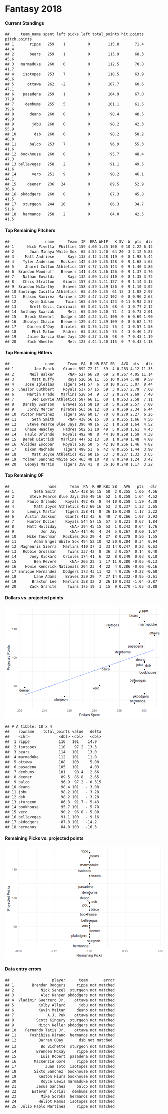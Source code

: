 Fantasy 2018
================

#### Current Standings

    ##     team_name spent left picks.left total_points hit.points pitch.points
    ## 1       rippe   259    1          0        115.8       71.4         44.4
    ## 2       bears   259    1          0        113.9       68.3         45.6
    ## 3   marmaduke   260    0          0        112.5       70.8         41.7
    ## 4    isotopes   253    7          0        110.5       63.9         46.6
    ## 5      ottawa   262   -2          0        107.7       60.6         47.1
    ## 6    pasadena   259    1          0        104.9       67.0         37.9
    ## 7     dembums   255    5          0        101.1       61.5         39.6
    ## 8       deano   260    0          0         98.4       48.5         49.9
    ## 9        jobu   260    0          0         98.2       42.3         55.9
    ## 10        dsb   260    0          0         98.2       58.2         40.0
    ## 11      balco   253    7          0         96.9       55.3         41.6
    ## 12  bookhouse   260    0          0         95.7       48.4         47.3
    ## 13 bellevegas   258    2          0         91.1       49.5         41.6
    ## 14       vero   251    9          0         90.2       46.1         44.1
    ## 15     deener   236   24          0         89.5       52.9         36.6
    ## 16  pkdodgers   260    0          0         87.3       45.8         41.5
    ## 17   sturgeon   244   16          0         86.3       34.7         51.6
    ## 18   hermanos   258    2          0         84.0       42.5         41.5

#### Top Remaining Pitchers

    ##                name      Team  IP  ERA WHIP   K SV  W  pts  dlr
    ## 1      Nick Pivetta  Phillies 159 4.60 1.35 160  0 10 2.22 6.12
    ## 2       Juan Minaya White Sox  65 4.52 1.40  64 20  3 2.12 5.83
    ## 3     Matt Andriese      Rays 133 4.12 1.28 119  0  8 1.98 5.44
    ## 4    Tyler Anderson   Rockies 142 4.30 1.35 128  0  9 1.68 4.63
    ## 5     Jharel Cotton Athletics 157 4.77 1.35 143  0  9 1.40 3.86
    ## 6  Brandon Woodruff   Brewers 141 4.48 1.36 126  0  9 1.37 3.76
    ## 7    Nathan Eovaldi      Rays 132 4.09 1.34 110  0  8 1.35 3.72
    ## 8    Chris Stratton    Giants 157 4.25 1.41 127  0  9 1.14 3.13
    ## 9  Brandon McCarthy    Braves 158 4.59 1.39 136  0  9 1.10 3.02
    ## 10 Santiago Casilla Athletics  65 4.40 1.35  61 13  3 1.08 2.97
    ## 11   Erasmo Ramirez  Mariners 129 4.47 1.32 102  0  8 0.96 2.63
    ## 12      Kyle Gibson     Twins 165 4.50 1.44 123  0 11 0.93 2.57
    ## 13      Brett Cecil Cardinals  65 3.62 1.25  68  6  3 0.77 2.12
    ## 14  Anthony Swarzak      Mets  65 3.50 1.20  71  4  3 0.73 2.01
    ## 15    Brock Stewart   Dodgers 104 4.22 1.31 100  0  6 0.69 1.90
    ## 16   Jhoulys Chacin   Brewers 129 4.42 1.39 109  0  8 0.62 1.72
    ## 17     Darren O'Day   Orioles  65 3.76 1.23  75  4  3 0.57 1.58
    ## 18       Phil Maton    Padres  65 3.83 1.25  75  4  3 0.46 1.27
    ## 19     Jaime Garcia Blue Jays 120 4.37 1.36  98  0  7 0.43 1.19
    ## 20     Zack Wheeler      Mets 123 4.44 1.40 115  0  7 0.43 1.18

#### Top Remaining Hitters

    ##                name      Team  PA  R HR RBI SB   AVG  pts   dlr
    ## 1         Joe Panik    Giants 592 72 11  59  4 0.283 4.12 11.35
    ## 2       Neil Walker      <NA> 527 66 20  69  2 0.267 4.05 11.14
    ## 3        Matt Duffy      Rays 526 56 11  55 10 0.264 3.48  9.58
    ## 4     Jose Iglesias    Tigers 541 57  6  50 10 0.271 3.07  8.44
    ## 5  Cheslor Cuthbert    Royals 537 57 15  59  3 0.257 2.79  7.68
    ## 6      Martin Prado   Marlins 528 54  9  53  2 0.274 2.69  7.40
    ## 7        Jed Lowrie Athletics 587 66 11  60  1 0.263 2.58  7.11
    ## 8    Dansby Swanson    Braves 551 58 10  58  5 0.258 2.57  7.08
    ## 9      Jordy Mercer   Pirates 563 56 12  60  2 0.259 2.34  6.44
    ## 10  Victor Martinez    Tigers 560 60 17  70  0 0.270 2.27  6.26
    ## 11       Seth Smith      <NA> 438 56 15  50  2 0.255 1.66  4.56
    ## 12     Steve Pearce Blue Jays 396 49 16  52  1 0.258 1.64  4.52
    ## 13    Chase Headley    Padres 502 51 10  49  5 0.250 1.61  4.43
    ## 14    Paulo Orlando    Royals 492 48  8  44 10 0.258 1.59  4.38
    ## 15   Derek Dietrich   Marlins 447 52 13  50  1 0.249 1.48  4.08
    ## 16  Alcides Escobar    Royals 516 50  5  42 10 0.256 1.46  4.02
    ## 17    Dixon Machado    Tigers 498 51  6  42  8 0.255 1.44  3.98
    ## 18       Matt Joyce Athletics 453 60 16  53  3 0.237 1.33  3.65
    ## 19   Yolmer Sanchez White Sox 463 48 10  48  8 0.249 1.24  3.42
    ## 20    Leonys Martin    Tigers 358 41  8  36 16 0.248 1.17  3.22

#### Top Remaining OF

    ##                 name      Team  PA  R HR RBI SB   AVG   pts   dlr
    ## 1         Seth Smith      <NA> 438 56 15  50  2 0.255  1.66  4.56
    ## 2       Steve Pearce Blue Jays 396 49 16  52  1 0.258  1.64  4.52
    ## 3      Paulo Orlando    Royals 492 48  8  44 10 0.258  1.59  4.38
    ## 4         Matt Joyce Athletics 453 60 16  53  3 0.237  1.33  3.65
    ## 5      Leonys Martin    Tigers 358 41  8  36 16 0.248  1.17  3.22
    ## 6     Austin Jackson    Giants 413 43  6  40  7 0.266  1.07  2.93
    ## 7      Hunter Dozier    Royals 544 57 15  57  5 0.221  0.67  1.84
    ## 8      Matt Holliday      <NA> 394 45 15  53  1 0.243  0.64  1.76
    ## 9            Jon Jay      <NA> 414 46  4  34  5 0.267  0.60  1.67
    ## 10     Mike Tauchman   Rockies 265 29  4  27  8 0.278  0.56  1.55
    ## 11        Adam Engel White Sox 494 52 10  42 20 0.204  0.34  0.94
    ## 12  Magneuris Sierra   Marlins 410 37  3  33 14 0.247  0.23  0.63
    ## 13   Robbie Grossman     Twins 337 42  8  36  3 0.257  0.14  0.40
    ## 14      Joey Rickard   Orioles 374 41  6  32  8 0.249  0.03  0.10
    ## 15        Ben Revere      <NA> 205 22  1  17 11 0.280 -0.05 -0.13
    ## 16    Howie Kendrick Nationals 204 23  4  22  4 0.286 -0.06 -0.16
    ## 17 Enrique Hernandez   Dodgers 373 43 11  42  4 0.236 -0.22 -0.60
    ## 18        Lane Adams    Braves 259 29  7  27 14 0.232 -0.95 -2.61
    ## 19       Braxton Lee   Marlins 358 32  2  26 10 0.243 -1.04 -2.87
    ## 20      Zack Granite     Twins 175 19  1  15  9 0.270 -1.05 -2.88

#### Dollars vs. projected points

![](draftguide_files/figure-markdown_github/unnamed-chunk-6-1.png)

    ## # A tibble: 18 x 4
    ##    rowname    total_points value   delta
    ##    <chr>             <dbl> <dbl>   <dbl>
    ##  1 rippe             116   101    14.9  
    ##  2 isotopes          110    97.2  13.3  
    ##  3 bears             114   101    13.0  
    ##  4 marmaduke         112   101    11.0  
    ##  5 ottawa            108   103     5.00 
    ##  6 pasadena          105   101     4.03 
    ##  7 dembums           101    98.4   2.66 
    ##  8 deener             89.5  86.8   2.65 
    ##  9 balco              96.9  97.2 - 0.315
    ## 10 deano              98.4 101   - 3.08 
    ## 11 jobu               98.2 101   - 3.28 
    ## 12 dsb                98.2 101   - 3.28 
    ## 13 sturgeon           86.3  91.7 - 5.43 
    ## 14 bookhouse          95.7 101   - 5.78 
    ## 15 vero               90.2  96.0 - 5.80 
    ## 16 bellevegas         91.1 100   - 9.16 
    ## 17 pkdodgers          87.3 101   -14.2  
    ## 18 hermanos           84.0 100   -16.3

#### Remaining Picks vs. projected points

![](draftguide_files/figure-markdown_github/unnamed-chunk-7-1.png)

#### Data entry errors

    ##                   player      team       error
    ## 1        Brendan Rodgers     rippe not matched
    ## 2            Nick Senzel  sturgeon not matched
    ## 3            Alec Hansen pkdodgers not matched
    ## 4  Vladimir Guerrero Jr.    ottawa not matched
    ## 5           Kolby Allard      jobu not matched
    ## 6           Kevin Maitan     deano not matched
    ## 7               A.J. Puk    ottawa not matched
    ## 8          Scott Kingery  sturgeon not matched
    ## 9           Mitch Keller pkdodgers not matched
    ## 10    Fernando Tatis Jr.    ottawa not matched
    ## 11      Yoshihisa Hirano  hermanos not matched
    ## 12          Darren ODay       dsb not matched
    ## 13           Bo Bichette  sturgeon not matched
    ## 14         Brenden McKay     rippe not matched
    ## 15           Luis Robert  pasadena not matched
    ## 16        MacKenzie Gore     rippe not matched
    ## 17             Juan soto  isotopes not matched
    ## 18        Sixto Sanchez  bookhouse not matched
    ## 19          Keston Hiura bookhouse not matched
    ## 20           Royce Lewis marmaduke not matched
    ## 21         Jesus Sanchez     balco not matched
    ## 22       Estevan Florial   dembums not matched
    ## 23           Mike Soroka  hermanos not matched
    ## 24          Heliot Ramos  isotopes not matched
    ## 25  Julio Pablo Martinez     rippe not matched

